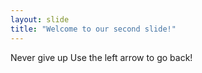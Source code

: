 ```yaml
---
layout: slide
title: "Welcome to our second slide!"
---
```

Never give up
Use the left arrow to go back!
